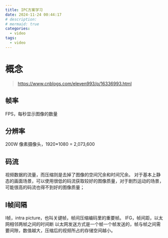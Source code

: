 ```yaml
---
title: IPC方案学习
date: 2024-11-24 00:44:17
# description: 
# mermaid: true
categories:
  - video
tags:
  - video
---
```


# 概念

> https://www.cnblogs.com/eleven993/p/16336993.html

## 帧率

FPS，每秒显示图像的数量

## 分辨率

200W 像素摄像头，1920*1080 = 2,073,600

## 码流

视频数据的流量，而压缩则是去掉了图像的空间冗余和时间冗余。
对于基本上静态的画面场景，可以使用很低的码流获取较好的图像质量，对于剧烈运动的场景，可能很高的码流也得不到好的图像质量；

## I帧间隔

I帧，intra picture，也叫关键帧，帧间压缩编码里的重要帧。
IFG，帧间距，以太网相邻两帧之间的时间断
以太网发送方式是一个帧一个帧发送的，帧与帧之间需要间隙，数值越大，压缩后的视频所占的存储空间越小。